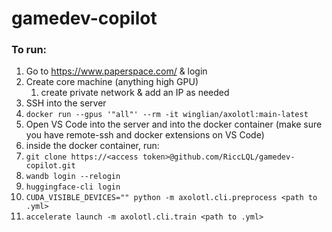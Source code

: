 # gamedev-copilot

### To run:

1. Go to https://www.paperspace.com/ & login
2. Create core machine (anything high GPU)
   1. create private network & add an IP as needed
3. SSH into the server
4. `docker run --gpus '"all"' --rm -it winglian/axolotl:main-latest`
5. Open VS Code into the server and into the docker container (make sure you have remote-ssh and docker extensions on VS Code)
6. inside the docker container, run:
7. `git clone https://<access token>@github.com/RiccLQL/gamedev-copilot.git`
8. `wandb login --relogin`
9. `huggingface-cli login`
10. `CUDA_VISIBLE_DEVICES="" python -m axolotl.cli.preprocess <path to .yml>`
11. `accelerate launch -m axolotl.cli.train <path to .yml>`